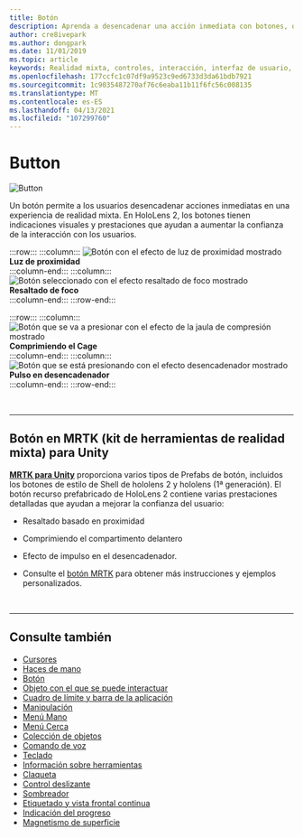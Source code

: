 ```yaml
---
title: Botón
description: Aprenda a desencadenar una acción inmediata con botones, que es uno de los componentes fundamentales de la realidad mixta.
author: cre8ivepark
ms.author: dongpark
ms.date: 11/01/2019
ms.topic: article
keywords: Realidad mixta, controles, interacción, interfaz de usuario, UX, auriculares de realidad mixta, auriculares de la realidad mixta de Windows, auriculares de realidad virtual, HoloLens, MRTK, kit de herramientas de realidad mixta, botón
ms.openlocfilehash: 177ccfc1c07df9a9523c9ed6733d3da61bdb7921
ms.sourcegitcommit: 1c9035487270af76c6eaba11b11f6fc56c008135
ms.translationtype: MT
ms.contentlocale: es-ES
ms.lasthandoff: 04/13/2021
ms.locfileid: "107299760"
---
```

# <a name="button"></a>Button

![Button](images/UX_Hero_Button.jpg)

Un botón permite a los usuarios desencadenar acciones inmediatas en una experiencia de realidad mixta. En HoloLens 2, los botones tienen indicaciones visuales y prestaciones que ayudan a aumentar la confianza de la interacción con los usuarios. 

:::row:::
    :::column:::
       ![Botón con el efecto de luz de proximidad mostrado](images/UX_Button_Affordance_ProximityLight.jpg)<br>
       **Luz de proximidad**<br>
    :::column-end:::
    :::column:::
       ![Botón seleccionado con el efecto resaltado de foco mostrado](images/UX_Button_Affordance_FocusHighlight.jpg)<br>
        **Resaltado de foco**<br>
    :::column-end:::
:::row-end:::

:::row:::
    :::column:::
       ![Botón que se va a presionar con el efecto de la jaula de compresión mostrado](images/UX_Button_Affordance_Compression.jpg)<br>
       **Comprimiendo el Cage**<br>
    :::column-end:::
    :::column:::
       ![Botón que se está presionando con el efecto desencadenador mostrado](images/UX_Button_Affordance_Pulse.jpg)<br>
        **Pulso en desencadenador**<br>
    :::column-end:::
:::row-end:::

<br>

---

## <a name="button-in-mrtkmixed-reality-toolkit-for-unity"></a>Botón en MRTK (kit de herramientas de realidad mixta) para Unity
**[MRTK para Unity](https://github.com/Microsoft/MixedRealityToolkit-Unity)** proporciona varios tipos de Prefabs de botón, incluidos los botones de estilo de Shell de hololens 2 y hololens (1ª generación). El botón recurso prefabricado de HoloLens 2 contiene varias prestaciones detalladas que ayudan a mejorar la confianza del usuario:

* Resaltado basado en proximidad
* Comprimiendo el compartimento delantero
* Efecto de impulso en el desencadenador.

* Consulte el [botón MRTK](https://docs.microsoft.com/windows/mixed-reality/mrtk-unity/features/ux-building-blocks/button) para obtener más instrucciones y ejemplos personalizados.

<br>

---

## <a name="see-also"></a>Consulte también

* [Cursores](cursors.md)
* [Haces de mano](point-and-commit.md)
* [Botón](button.md)
* [Objeto con el que se puede interactuar](interactable-object.md)
* [Cuadro de límite y barra de la aplicación](app-bar-and-bounding-box.md)
* [Manipulación](direct-manipulation.md)
* [Menú Mano](hand-menu.md)
* [Menú Cerca](near-menu.md)
* [Colección de objetos](object-collection.md)
* [Comando de voz](voice-input.md)
* [Teclado](keyboard.md)
* [Información sobre herramientas](tooltip.md)
* [Claqueta](slate.md)
* [Control deslizante](slider.md)
* [Sombreador](shader.md)
* [Etiquetado y vista frontal continua](billboarding-and-tag-along.md)
* [Indicación del progreso](progress.md)
* [Magnetismo de superficie](surface-magnetism.md)
